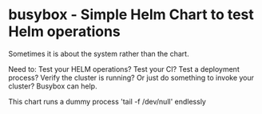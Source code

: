 # busybox - Simple Helm Chart to test Helm operations

Sometimes it is about the system rather than the chart.

Need to: Test your HELM operations? Test your CI? Test a deployment process? Verify the cluster is running? Or just do something to invoke your cluster? Busybox can help.

This chart runs a dummy process 'tail -f /dev/null' endlessly
